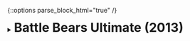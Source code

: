 {::options parse_block_html="true" /}
<details>
  <summary><h1 style="display:inline">Battle Bears Ultimate (2013)</h1></summary>

![maxresdefault.jpg](assets/images/bbu.jpg)

The game: Battle Bears Ultimate (BBU) was a online multiplayer first person shooter released by the American company [SkyVu Entertainment](http://www.skyvu.net){:target="_blank"} (Omaha, Nebraska) in 2013\. The mobile game was available on iOS and Android and was part of the successful Battle Bears mobile franchise, which games have been downloaded more than 30 million times in total.
{: .text-justify}

Role: Development  
Intern Duration: 4 months  
Team size: 12~15, Scrum team  
Platform: Android and iOS  
Engine/Language: Unity3D/C#  

This was my first professional experience in Game Development. As a Development Intern in the company during the summer of 2013, I extended the Unity3D editor, creating a level editor tool in C# to speed up the creation of maps and enable server-side fine tuning of levels via JSON files.  In addition, I fixed gameplay bugs reported either by the QA team or by beta testers.
{: .text-justify}
</details>